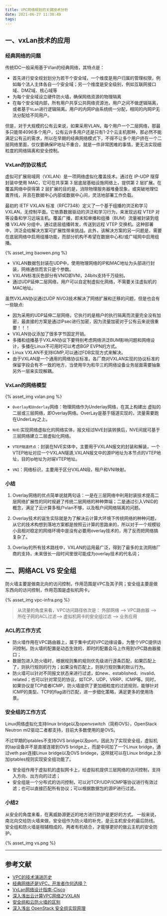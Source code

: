 ```yaml
---
title: VPC网络规划的关键技术分析
date: 2021-06-27 11:38:49
tags:
---
```


## 一、vxLan技术的应用

### 经典网络的问题

传统IDC一般采用基于Vlan的经典网络，其特点是：

- 首先进行安全规划划分为若干个安全域，一个维度是用户归属的管理权限，例如每个法人主体各自一个安全域；另一个维度是安全级别，例如互联网接口域、DMZ域、核心域等
- 为每个安全域设立硬件防火墙，确保网络资源的物理隔离
- 在每个安全域内部，所有用户共享公共网络资源池，用户之间不做逻辑隔离，或者基于`VLan`进行逻辑隔离。用户的内网IP由系统统一分配，相同的内网IP无法分配给不同用户。

但是，对于大规模的公有云来说，如果采用VLAN，每个用户一个二层网络，那最多只能带4096多个用户，公有云许多用户还是只有1-2个云主机那种，那必然不能满足公有云的需求，所以在早期的经典网络模式下，不得不让多个用户挤在一个二层网络里面，仅仅要确保IP地址不重合，就是一件非常困难的事情，更无法实现细粒度的网络隔离和安全控制。

### VxLan的协议格式

虚拟可扩展局域网（VXLAN）是一项网络虚拟化覆盖技术。通过在 IP-UDP 隧穿封装中使用 MAC，它可在共享第 3 层底层基础设施网络上，提供第 2 层扩展。在覆盖网络中获得第 2 层扩展的目的是，消除物理服务器堆叠现象，或突破地理位置界线，并且在数据中心内部或数据中心间，灵活地部署工作负载。

最初的 IETF VXLAN 标准（RFC7348）定义了一个基于组播的洪泛和学习 VXLAN，无控制平面。它依靠数据驱动的洪泛和学习行为，来发现远程 VTEP 对等设备和学习远端主机。覆盖广播，即未知单播和组播（BUM）流量被封装到组播 VXLAN 分组中，通过底层组播转发，传送到远程 VTEP 交换机。这种部署中，洪泛会给解决方案可扩展性带来挑战。此外，该解决方案的另一问题是，需要在底层网络中启用组播功能，而部分机构不希望在数据中心和/或广域网中启用组播。

{% asset_img baowen.png %}

- VXLAN数据包封装在UDP中，使用物理网络的IP和MAC地址为头部进行封装，网络通信而言只是个参数。
- VXLAN标准灰色部分有VNID即VNI，24bits支持千万级别。
- 通过UDP延伸二层网络，用户可以自定制虚拟化网络，不需要关注虚拟机的MAC地址。

虽然VXLAN协议通过UDP NVO3技术解决了网络扩展和迁移的问题，但是也会有一些缺点:

- 因为采用的UDP延伸二层网络，它执行的是租户的执行隔离而流量完全没有加密，最直接的方案是通过IPsec进行加密，因为流量加密对于公有云来说很重要！！！
- VXLAN协议添加了很多字节固定开销。
- 多播和组播基于VXLAN协议下要特别考虑网络洪泛BUM影响问题和网络设计，多播在Linux不可用时可以考虑BGP EVPN的方式。
- Linux VXLAN不支持IGMP,可以通过FDB实现方式来解决。
- 由于VXLAN是一个通用的网络协议标准，各厂商对VXLAN实现的协议标准的保留字段会有不一致的地方，当使用华为和华三的网络设备业务层面需要抽象另外一层来实现解耦。

### VxLan的网络模型

{% asset_img vxlan.png %}

- `Overlay和Underlay`网络：物理网络作为Underlay网络，在其上构建出 虚拟的二层或三层网络，即Overlay网络。OverLay是基于隧道实现的，流量需要跑在UnderLay之上。

- `NVE`:实现网络虚拟化的网络实体，报文经过NVE封装转换后，NVE间就可基于三层网络建立二层虚拟化网络。

- `VTEP隧道终点`：封装在NVE实体中，主要用于VXLAN报文的封装和解装，一个VTEP地址对应一个VXLAN隧道,VXLAN报文中的源IP地址为本节点的VTEP地址，目的ip地址为对端VTEP地址。

- `VNI`：网络标识，主要用于区分VXLAN段，租户和VNI映射。

### 小结

1. Overlay网络的优点简单说就两句话：一是在三层网络中利用封装技术提高二层网络扩展性的同时规避了传统二层网络的种种弊端；二是通过引入VNID的概念，满足了云计算多租户vlan不够，以及租户间网络隔离的问题。

2. Overlay技术的诞生实际就是为了解决云计算大环境下传统网络的种种问题，从它的技术构想到落地方案都是按照云计算的思路来的，所以对于一个规模较小且相对稳定的网络环境中是没有必要用overlay技术的，用了反而把网络搞复杂了。

3. Overlay的所有技术路线中，VXLAN的运用最广泛，得到了最多的主流网络厂商的支持，未来很长一段时间里很可能成为overlay技术的代名词；

## 二、网络ACL VS 安全组

防火墙主要是做南北向的访问控制，作用范围是VPC及其子网；安全组主要是做东西向的访问控制，作用范围是虚拟机网卡。

{% asset_img vpc-infra.png %}

> 从流量的角度来看，VPC访问路径依次是：
外部网络 --> VPC路由器 --> 所在子网的ACL过滤--> 虚拟机网卡的安全组过滤 --> 业务应用

### ACL的工作方式

- 防火墙作用在VPC路由器上，属于集中式的VPC边缘设备，为整个VPC提供访问控制。防火墙的配置是动态生效的，即时的配置会马上作用到VPC路由器接口；
- 数据包进入防火墙时，根据规则集的规则优先级进行逐条匹配，如果匹配上了，则执行规则的行为；如果没有匹配上，则执行规则集的默认行为。
- 防火墙可以针对不同报文状态来进行过滤，如new、established、invalid、related；也可以针对常见的协议，如TCP、UDP、VRRP、ICMP等。同时，如果协议是TCP或者ICMP，防火墙提供了更加细粒度的过滤规则，能够针对ICMP的类型、TCP的flag进行匹配，进一步细化策略，满足更多的使用场景。

### 安全组的工作方式

Linux网络虚拟化支持linux bridge以及openvswitch（简称OVS），OpenStack Neutron ml2驱动二者都支持，目前大多数使用的是OVS。

不过早期的iptables不支持OVS bridge以及port，因此为了实现安全组，虚拟机的tap设备并不是直接连接到OVS bridge上，而是中间加了一个Linux bridge，通过veth pair连接Linux bridge以及OVS bridege，这样就可以在Linux bridge上添加iptables规则实现安全组功能了。

- 安全组作用于虚拟机的虚拟网卡上，给虚拟机提供三层网络的访问控制，支持入方向、出方向的过滤；
- 安全组是一个分布式的访问控制，可以对TCP/UDP/ICMP等协议进行有效过滤；也可以直接匹配所有协议；可以根据数据包的源IP进行过滤。

### 小结2

从安全的角度来看，在离威胁源更近的地方进行防护是更好的方式。
一般来说，南北向交给防火墙来做，安全组作为防火墙的补充，是云主机安全的最后防线。
安全组和防火墙是相辅相成的，两者有机结合，才能够更好的做云主机的安全防护。

{% asset_img vs.png %}

---

## 参考文献

- [VPC的技术演进历史](https://www.sdnlab.com/20510.html)
- [经典网络还是VPC，开发者作何选择？](https://cloud.tencent.com/developer/article/1004614)
- [VxLan网络设计指南-Cisco](https://www.cisco.com/c/dam/assets/global/CN/products/switches/pdf/Design_Guide_for_VXLAN_with_EVPN_Control_Plane.pdf)
- [深入浅出云计算VPC网络之VXLAN](https://cloud.tencent.com/developer/article/1647354)
- [安全组和云防火墙的区别](https://zhuanlan.zhihu.com/p/86734727)
- [深入浅出 OpenStack 安全组实现原理](https://www.infoq.cn/article/oagppdcg*a1zqkzgbbcb)
